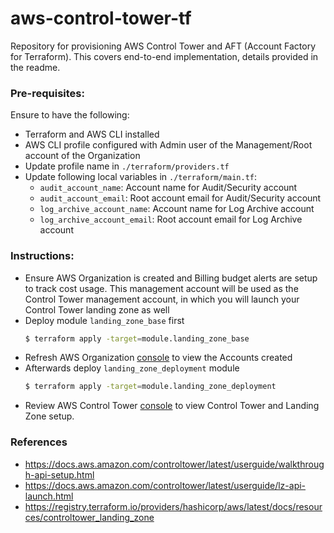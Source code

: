 # aws-control-tower-tf
Repository for provisioning AWS Control Tower and AFT (Account Factory for Terraform). This covers end-to-end implementation, details provided in the readme. 

### Pre-requisites:
Ensure to have the following:
- Terraform and AWS CLI installed
- AWS CLI profile configured with Admin user of the Management/Root account of the Organization
- Update profile name in `./terraform/providers.tf`
- Update following local variables in `./terraform/main.tf`:
    - `audit_account_name`: Account name for Audit/Security account
    - `audit_account_email`: Root account email for Audit/Security account
    - `log_archive_account_name`: Account name for Log Archive account
    - `log_archive_account_email`: Root account email for Log Archive account

### Instructions:
- Ensure AWS Organization is created and Billing budget alerts are setup to track cost usage. This management account will be used as the Control Tower management account, in which you will launch your Control Tower landing zone as well
- Deploy module `landing_zone_base` first
    ```bash
    $ terraform apply -target=module.landing_zone_base
    ```
- Refresh AWS Organization [console](https://us-east-1.console.aws.amazon.com/organizations/v2/home/accounts) to view the Accounts created
- Afterwards deploy `landing_zone_deployment` module
    ```bash
    $ terraform apply -target=module.landing_zone_deployment
    ```
- Review AWS Control Tower [console](https://us-east-1.console.aws.amazon.com/controltower/home) to view Control Tower and Landing Zone setup.

### References
- https://docs.aws.amazon.com/controltower/latest/userguide/walkthrough-api-setup.html
- https://docs.aws.amazon.com/controltower/latest/userguide/lz-api-launch.html
- https://registry.terraform.io/providers/hashicorp/aws/latest/docs/resources/controltower_landing_zone
